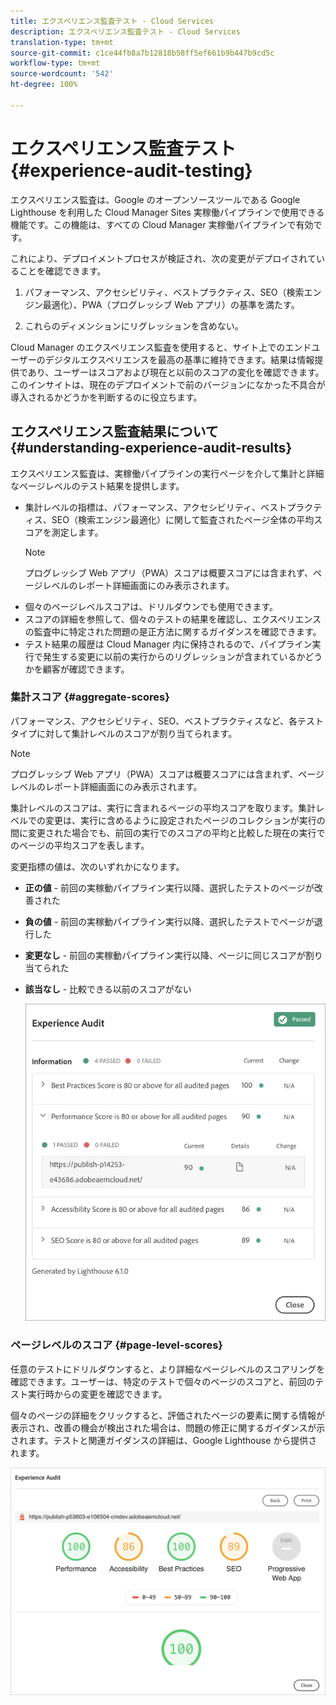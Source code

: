 ```yaml
---
title: エクスペリエンス監査テスト - Cloud Services
description: エクスペリエンス監査テスト - Cloud Services
translation-type: tm+mt
source-git-commit: c1ce44fb8a7b12818b58ff5ef661b9b447b9cd5c
workflow-type: tm+mt
source-wordcount: '542'
ht-degree: 100%

---
```



# エクスペリエンス監査テスト {#experience-audit-testing}

エクスペリエンス監査は、Google のオープンソースツールである Google Lighthouse を利用した Cloud Manager Sites 実稼働パイプラインで使用できる機能です。この機能は、すべての Cloud Manager 実稼働パイプラインで有効です。

これにより、デプロイメントプロセスが検証され、次の変更がデプロイされていることを確認できます。

1. パフォーマンス、アクセシビリティ、ベストプラクティス、SEO（検索エンジン最適化）、PWA（プログレッシブ Web アプリ）の基準を満たす。

1. これらのディメンションにリグレッションを含めない。

Cloud Manager のエクスペリエンス監査を使用すると、サイト上でのエンドユーザーのデジタルエクスペリエンスを最高の基準に維持できます。結果は情報提供であり、ユーザーはスコアおよび現在と以前のスコアの変化を確認できます。このインサイトは、現在のデプロイメントで前のバージョンになかった不具合が導入されるかどうかを判断するのに役立ちます。

## エクスペリエンス監査結果について {#understanding-experience-audit-results}

エクスペリエンス監査は、実稼働パイプラインの実行ページを介して集計と詳細なページレベルのテスト結果を提供します。

* 集計レベルの指標は、パフォーマンス、アクセシビリティ、ベストプラクティス、SEO（検索エンジン最適化）に関して監査されたページ全体の平均スコアを測定します。
   >[!NOTE]
   >プログレッシブ Web アプリ（PWA）スコアは概要スコアには含まれず、ページレベルのレポート詳細画面にのみ表示されます。
* 個々のページレベルスコアは、ドリルダウンでも使用できます。
* スコアの詳細を参照して、個々のテストの結果を確認し、エクスペリエンスの監査中に特定された問題の是正方法に関するガイダンスを確認できます。
* テスト結果の履歴は Cloud Manager 内に保持されるので、パイプライン実行で発生する変更に以前の実行からのリグレッションが含まれているかどうかを顧客が確認できます。

### 集計スコア {#aggregate-scores}

パフォーマンス、アクセシビリティ、SEO、ベストプラクティスなど、各テストタイプに対して集計レベルのスコアが割り当てられます。
>[!NOTE]
>プログレッシブ Web アプリ（PWA）スコアは概要スコアには含まれず、ページレベルのレポート詳細画面にのみ表示されます。

集計レベルのスコアは、実行に含まれるページの平均スコアを取ります。集計レベルでの変更は、実行に含めるように設定されたページのコレクションが実行の間に変更された場合でも、前回の実行でのスコアの平均と比較した現在の実行でのページの平均スコアを表します。

変更指標の値は、次のいずれかになります。

* **正の値** - 前回の実稼動パイプライン実行以降、選択したテストのページが改善された

* **負の値** - 前回の実稼動パイプライン実行以降、選択したテストでページが退行した

* **変更なし** - 前回の実稼動パイプライン実行以降、ページに同じスコアが割り当てられた

* **該当なし** - 比較できる以前のスコアがない

   ![](/help/implementing/cloud-manager/assets/exp-audit-1.png)


### ページレベルのスコア {#page-level-scores}

任意のテストにドリルダウンすると、より詳細なページレベルのスコアリングを確認できます。ユーザーは、特定のテストで個々のページのスコアと、前回のテスト実行時からの変更を確認できます。

個々のページの詳細をクリックすると、評価されたページの要素に関する情報が表示され、改善の機会が検出された場合は、問題の修正に関するガイダンスが示されます。テストと関連ガイダンスの詳細は、Google Lighthouse から提供されます。

![](/help/implementing/cloud-manager/assets/exp-audit-2.png)

